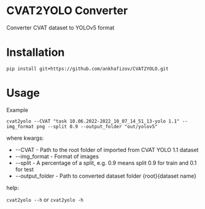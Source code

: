 # CVAT2YOLO Converter

Converter CVAT dataset to YOLOv5 format

# Installation

`pip install git+https://github.com/ankhafizov/CVAT2YOLO.git` 

# Usage

Example

`cvat2yolo --CVAT "task 10.06.2022-2022_10_07_14_51_13-yolo 1.1" --img_format png --split 0.9 --output_folder "out/yolov5"`

where kwargs:

- --CVAT - Path to the root folder of imported from CVAT YOLO 1.1 dataset
- --img_format - Format of images
- --split - A percentage of a split, e.g. 0.9 means split 0.9 for train and 0.1 for test
- --output_folder - Path to converted dataset folder {root}{dataset name}

help:

`cvat2yolo --h` or `cvat2yolo -h` 